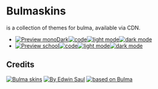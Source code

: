 # Bulmaskins
is a collection of themes for bulma, available via CDN.
-  [![ Preview monoDark ](https://img.shields.io/badge/-monoDark-blue)](https://saul11235.github.io/BulmaSkins?&skin=monoDark)[![ code ](https://img.shields.io/badge/-code-white)](https://github.com/Saul11235/BulmaSkins/tree/main/skins/monoDark)[![ light mode ](https://img.shields.io/badge/-light_mode-black)](https://saul11235.github.io/BulmaSkins?&skin=monoDark&dark=false)[![ dark mode ](https://img.shields.io/badge/-dark_mode-black)](https://saul11235.github.io/BulmaSkins?&skin=monoDark&dark=true)   
-  [![ Preview school ](https://img.shields.io/badge/-school-blue)](https://saul11235.github.io/BulmaSkins?&skin=school)[![ code ](https://img.shields.io/badge/-code-white)](https://github.com/Saul11235/BulmaSkins/tree/main/skins/school)[![ light mode ](https://img.shields.io/badge/-light_mode-black)](https://saul11235.github.io/BulmaSkins?&skin=school&dark=false)[![ dark mode ](https://img.shields.io/badge/-dark_mode-black)](https://saul11235.github.io/BulmaSkins?&skin=school&dark=true)   

## Credits
[![Bulma skins](https://img.shields.io/badge/-Bulma_skins-blue)](https://saul11235.github.io/BulmaSkins/)
[![By Edwin Saul](https://img.shields.io/badge/-By_Edwin_Saul-black)](https://edwinsaul.com)
[![based on Bulma](https://img.shields.io/badge/-based_on_Bulma-red)](https://bulma.io/)